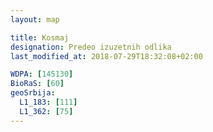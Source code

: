 ```yaml
---
layout: map

title: Kosmaj
designation: Predeo izuzetnih odlika
last_modified_at: 2018-07-29T18:32:08+02:00

WDPA: [145130]
BioRaS: [60]
geoSrbija:
  L1_183: [111]
  L1_362: [75]
---
```

